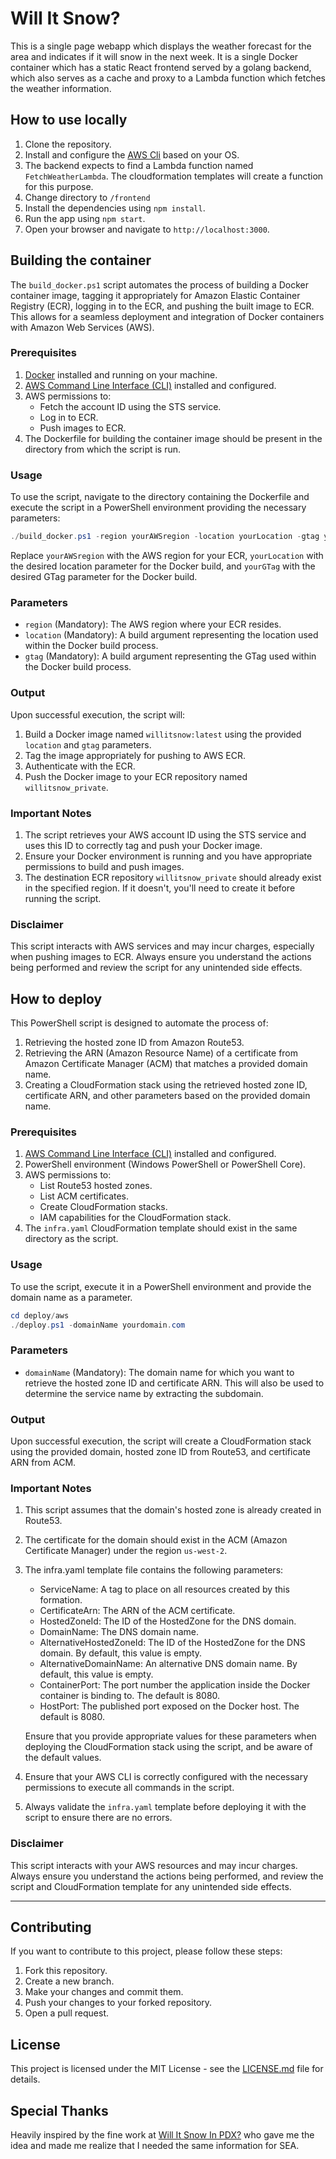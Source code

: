 # Will It Snow?

This is a single page webapp which displays the weather forecast for the area and indicates if it will snow in the next week.
It is a single Docker container which has a static React frontend served by a golang backend, which also serves as a cache
and proxy to a Lambda function which fetches the weather information.

## How to use locally

1. Clone the repository.
2. Install and configure the [AWS Cli](https://github.com/aws/aws-cli) based on your OS.
3. The backend expects to find a Lambda function named `FetchWeatherLambda`. The cloudformation templates will create a function for this purpose.
4. Change directory to `/frontend`
5. Install the dependencies using `npm install`.
6. Run the app using `npm start`.
7. Open your browser and navigate to `http://localhost:3000`.

## Building the container

The `build_docker.ps1` script automates the process of building a Docker container image, tagging it appropriately for Amazon Elastic Container Registry (ECR), logging in to the ECR, and pushing the built image to ECR. This allows for a seamless deployment and integration of Docker containers with Amazon Web Services (AWS).

### Prerequisites

1. [Docker](https://www.docker.com/) installed and running on your machine.
2. [AWS Command Line Interface (CLI)](https://aws.amazon.com/cli/) installed and configured.
3. AWS permissions to:
   - Fetch the account ID using the STS service.
   - Log in to ECR.
   - Push images to ECR.
4. The Dockerfile for building the container image should be present in the directory from which the script is run.

### Usage

To use the script, navigate to the directory containing the Dockerfile and execute the script in a PowerShell environment providing the necessary parameters:

```powershell
./build_docker.ps1 -region yourAWSregion -location yourLocation -gtag yourGTag
```

Replace `yourAWSregion` with the AWS region for your ECR, `yourLocation` with the desired location parameter for the Docker build, and `yourGTag` with the desired GTag parameter for the Docker build.

### Parameters

- `region` (Mandatory): The AWS region where your ECR resides.
- `location` (Mandatory): A build argument representing the location used within the Docker build process.
- `gtag` (Mandatory): A build argument representing the GTag used within the Docker build process.

### Output

Upon successful execution, the script will:

1. Build a Docker image named `willitsnow:latest` using the provided `location` and `gtag` parameters.
2. Tag the image appropriately for pushing to AWS ECR.
3. Authenticate with the ECR.
4. Push the Docker image to your ECR repository named `willitsnow_private`.

### Important Notes

1. The script retrieves your AWS account ID using the STS service and uses this ID to correctly tag and push your Docker image.
2. Ensure your Docker environment is running and you have appropriate permissions to build and push images.
3. The destination ECR repository `willitsnow_private` should already exist in the specified region. If it doesn't, you'll need to create it before running the script.

### Disclaimer

This script interacts with AWS services and may incur charges, especially when pushing images to ECR. Always ensure you understand the actions being performed and review the script for any unintended side effects.

## How to deploy

This PowerShell script is designed to automate the process of:

1. Retrieving the hosted zone ID from Amazon Route53.
2. Retrieving the ARN (Amazon Resource Name) of a certificate from Amazon Certificate Manager (ACM) that matches a provided domain name.
3. Creating a CloudFormation stack using the retrieved hosted zone ID, certificate ARN, and other parameters based on the provided domain name.

### Prerequisites

1. [AWS Command Line Interface (CLI)](https://aws.amazon.com/cli/) installed and configured.
2. PowerShell environment (Windows PowerShell or PowerShell Core).
3. AWS permissions to:
    - List Route53 hosted zones.
    - List ACM certificates.
    - Create CloudFormation stacks.
    - IAM capabilities for the CloudFormation stack.
4. The `infra.yaml` CloudFormation template should exist in the same directory as the script.

### Usage

To use the script, execute it in a PowerShell environment and provide the domain name as a parameter.

```powershell
cd deploy/aws
./deploy.ps1 -domainName yourdomain.com
```

### Parameters

- `domainName` (Mandatory): The domain name for which you want to retrieve the hosted zone ID and certificate ARN. This will also be used to determine the service name by extracting the subdomain.

### Output

Upon successful execution, the script will create a CloudFormation stack using the provided domain, hosted zone ID from Route53, and certificate ARN from ACM.

### Important Notes

1. This script assumes that the domain's hosted zone is already created in Route53.
2. The certificate for the domain should exist in the ACM (Amazon Certificate Manager) under the region `us-west-2`.
3. The infra.yaml template file contains the following parameters:
   - ServiceName: A tag to place on all resources created by this formation.
   - CertificateArn: The ARN of the ACM certificate.
   - HostedZoneId: The ID of the HostedZone for the DNS domain.
   - DomainName: The DNS domain name.
   - AlternativeHostedZoneId: The ID of the HostedZone for the DNS domain. By default, this value is empty.
   - AlternativeDomainName: An alternative DNS domain name. By default, this value is empty.
   - ContainerPort: The port number the application inside the Docker container is binding to. The default is 8080.
   - HostPort: The published port exposed on the Docker host. The default is 8080.

   Ensure that you provide appropriate values for these parameters when deploying the CloudFormation stack using the script, and be aware of the default values.
4. Ensure that your AWS CLI is correctly configured with the necessary permissions to execute all commands in the script.
5. Always validate the `infra.yaml` template before deploying it with the script to ensure there are no errors.

### Disclaimer

This script interacts with your AWS resources and may incur charges. Always ensure you understand the actions being performed, and review the script and CloudFormation template for any unintended side effects.

---

## Contributing

If you want to contribute to this project, please follow these steps:

1. Fork this repository.
2. Create a new branch.
3. Make your changes and commit them.
4. Push your changes to your forked repository.
5. Open a pull request.

## License

This project is licensed under the MIT License - see the [LICENSE.md](LICENSE.md) file for details.

## Special Thanks

Heavily inspired  by the fine work at [Will It Snow In PDX?](https://www.willitsnowinpdx.com/) who gave me the idea and made
me realize that I needed the same information for SEA.
